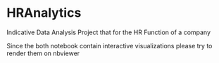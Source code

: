 # HRAnalytics
Indicative Data Analysis Project that for the HR Function of a company

Since the both notebook contain interactive visualizations please try to render them on nbviewer
